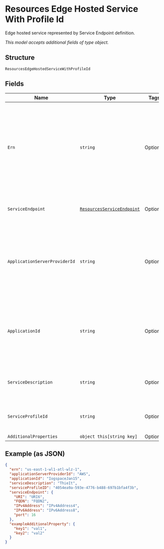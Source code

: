 
# Resources Edge Hosted Service With Profile Id

Edge hosted service represented by Service Endpoint definition.

*This model accepts additional fields of type object.*

## Structure

`ResourcesEdgeHostedServiceWithProfileId`

## Fields

| Name | Type | Tags | Description |
|  --- | --- | --- | --- |
| `Ern` | `string` | Optional | Edge Resource Name. A string identifier for a set of edge resources.<br><br>**Constraints**: *Maximum Length*: `32`, *Pattern*: `^[A-Za-z0-9-]{3,32}$` |
| `ServiceEndpoint` | [`ResourcesServiceEndpoint`](../../doc/models/resources-service-endpoint.md) | Optional | Service Endpoint path, address, and port. |
| `ApplicationServerProviderId` | `string` | Optional | Unique ID representing the Edge Application Provider.<br><br>**Constraints**: *Maximum Length*: `32`, *Pattern*: `^[A-Za-z0-9]{3,32}$` |
| `ApplicationId` | `string` | Optional | Unique ID representing the Edge Application.<br><br>**Constraints**: *Maximum Length*: `32`, *Pattern*: `^[A-Za-z0-9]{3,32}$` |
| `ServiceDescription` | `string` | Optional | **Constraints**: *Maximum Length*: `32`, *Pattern*: `^[A-Za-z0-9]{3,32}$` |
| `ServiceProfileId` | `string` | Optional | The system assigned ID of the service profile. |
| `AdditionalProperties` | `object this[string key]` | Optional | - |

## Example (as JSON)

```json
{
  "ern": "us-east-1-wl1-atl-wlz-1",
  "applicationServerProviderId": "AWS",
  "applicationId": "IogspaceJan15",
  "serviceDescription": "ThieIt",
  "serviceProfileID": "4054ea9a-593e-4776-b488-697b1bfa4f3b",
  "serviceEndpoint": {
    "URI": "URI6",
    "FQDN": "FQDN2",
    "IPv4Address": "IPv4Address4",
    "IPv6Address": "IPv6Address8",
    "port": 16
  },
  "exampleAdditionalProperty": {
    "key1": "val1",
    "key2": "val2"
  }
}
```

